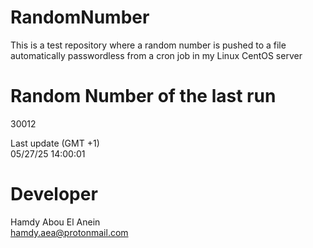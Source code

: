 # RandomNumber    
This is a test repository where a random number is pushed to a file automatically passwordless from a cron job in my Linux CentOS server    
# Random Number of the last run   
30012
      
Last update (GMT +1)    
05/27/25 14:00:01
# Developer    
Hamdy Abou El Anein   
hamdy.aea@protonmail.com
